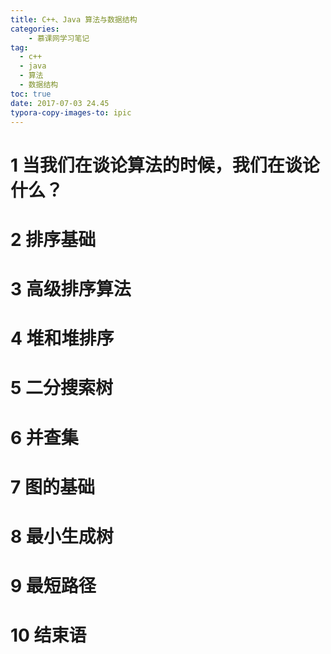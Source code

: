 ```yaml
---
title: C++、Java 算法与数据结构
categories:
    - 慕课网学习笔记
tag:
  - c++
  - java
  - 算法
  - 数据结构
toc: true
date: 2017-07-03 24.45
typora-copy-images-to: ipic
---
```




# 1 当我们在谈论算法的时候，我们在谈论什么？



# 2 排序基础

# 3 高级排序算法

# 4 堆和堆排序

# 5 二分搜索树

# 6 并查集

# 7 图的基础

# 8 最小生成树

# 9 最短路径

# 10 结束语